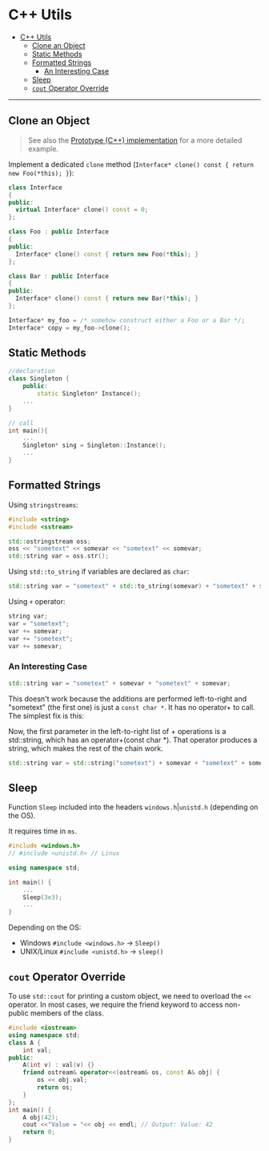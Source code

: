 # C++ Utils

- [C++ Utils](#c-utils)
  - [Clone an Object](#clone-an-object)
  - [Static Methods](#static-methods)
  - [Formatted Strings](#formatted-strings)
    - [An Interesting Case](#an-interesting-case)
  - [Sleep](#sleep)
  - [`cout` Operator Override](#cout-operator-override)

---

## Clone an Object

> See also the [Prototype (C++) implementation](../cpp/01_05_prototype.cpp) for a more detailed example.

Implement a dedicated `clone` method (`Interface* clone() const { return new Foo(*this); }`):

```cpp
class Interface
{
public:
  virtual Interface* clone() const = 0;
};

class Foo : public Interface
{
public:
  Interface* clone() const { return new Foo(*this); }
};

class Bar : public Interface
{
public:
  Interface* clone() const { return new Bar(*this); }
};

Interface* my_foo = /* somehow construct either a Foo or a Bar */;
Interface* copy = my_foo->clone();
```

## Static Methods

```cpp
//declaration
class Singleton {
    public:
        static Singleton* Instance();
    ...
}

// call
int main(){
    ...
    Singleton* sing = Singleton::Instance();
    ...
}
```

## Formatted Strings

Using `stringstreams`:

```cpp
#include <string>
#include <sstream>

std::ostringstream oss;
oss << "sometext" << somevar << "sometext" << somevar;
std::string var = oss.str();
```

Using `std::to_string` if variables are declared as `char`:

```cpp
std::string var = "sometext" + std::to_string(somevar) + "sometext" + std::to_string(somevar);  
```

Using `+` operator:

```cpp
string var;
var = "sometext";
var += somevar;
var += "sometext";
var += somevar;
```

### An Interesting Case

```cpp
std::string var = "sometext" + somevar + "sometext" + somevar;
```

This doesn't work because the additions are performed left-to-right and "sometext" (the first one) is just a `const char *`. It has no operator+ to call. The simplest fix is this:

Now, the first parameter in the left-to-right list of + operations is a std::string, which has an operator+(const char *). That operator produces a string, which makes the rest of the chain work.

```cpp
std::string var = std::string("sometext") + somevar + "sometext" + somevar;
```

## Sleep

Function `Sleep` included into the headers `windows.h`|`unistd.h` (depending on the OS).

It requires time in `ms`.

```cpp
#include <windows.h>
// #include <unistd.h> // Linux

using namespace std;

int main() {
    ...
    Sleep(3e3);
    ...
}
```

Depending on the OS:

- Windows `#include <windows.h>` -> `Sleep()`
- UNIX/Linux `#include <unistd.h>` -> `sleep()`

## `cout` Operator Override

To use `std::cout` for printing a custom object, we need to overload the `<<` operator. In most cases, we require the friend keyword to access non-public members of the class.

```cpp
#include <iostream>
using namespace std;
class A {
    int val;
public:
    A(int v) : val(v) {}
    friend ostream& operator<<(ostream& os, const A& obj) {
        os << obj.val;
        return os;
    }
};
int main() {
    A obj(42);
    cout <<"Value = "<< obj << endl; // Output: Value: 42
    return 0;
}
```